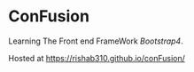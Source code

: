 # ConFusion
Learning The Front end FrameWork *Bootstrap4*.

Hosted at https://rishab310.github.io/conFusion/

